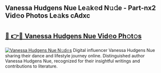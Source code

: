 ## Vanessa Hudgens Nue Le𝚊k𝚎d N𝚞𝚍e - Part-nx2 Vid𝚎o Photos Le𝚊ks cAdxc

# <h2><a href="http://fb6r1i.evod.top/?m=Vanessa+Hudgens+Nue">🔗 👉🔴 Vanessa Hudgens Nue Vid𝚎o Ph𝚘t𝚘s</a></h2>

[![Vanessa Hudgens Nue N𝚞d𝚎s](https://i.imgur.com/8V9OHl7.gif)](http://fb6r1i.evod.top/?m=Vanessa+Hudgens+Nue)
Digital influencer Vanessa Hudgens Nue sharing their dance and lifestyle journey online. Distinguished author Vanessa Hudgens Nue, recognized for their insightful writings and contributions to literature. 
